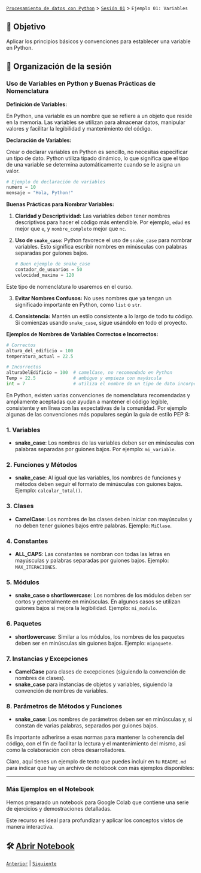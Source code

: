 [`Procesamiento de datos con Python`](../../Readme.md) > [`Sesión 01`](../Readme.md) > `Ejemplo 01: Variables`


## 🎯 Objetivo

Aplicar los principios básicos y convenciones para establecer una variable en Python.

## 📂 Organización de la sesión



### Uso de Variables en Python y Buenas Prácticas de Nomenclatura

**Definición de Variables:**

En Python, una variable es un nombre que se refiere a un objeto que reside en la memoria. Las variables se utilizan para almacenar datos, manipular valores y facilitar la legibilidad y mantenimiento del código.

**Declaración de Variables:**

Crear o declarar variables en Python es sencillo, no necesitas especificar un tipo de dato. Python utiliza tipado dinámico, lo que significa que el tipo de una variable se determina automáticamente cuando se le asigna un valor.

```python
# Ejemplo de declaración de variables
numero = 10
mensaje = "Hola, Python!"
```

**Buenas Prácticas para Nombrar Variables:**

1. **Claridad y Descriptividad:**
   Las variables deben tener nombres descriptivos para hacer el código más entendible. Por ejemplo, `edad` es mejor que `e`, y `nombre_completo` mejor que `nc`.

2. **Uso de `snake_case`:**
   Python favorece el uso de `snake_case` para nombrar variables. Esto significa escribir nombres en minúsculas con palabras separadas por guiones bajos.
   
   ```python
   # Buen ejemplo de snake_case
   contador_de_usuarios = 50
   velocidad_maxima = 120
   ```
Este tipo de nomenclatura lo usaremos en el curso.

3. **Evitar Nombres Confusos:**
   No uses nombres que ya tengan un significado importante en Python, como `list` o `str`.

4. **Consistencia:**
   Mantén un estilo consistente a lo largo de todo tu código. Si comienzas usando `snake_case`, sigue usándolo en todo el proyecto.

**Ejemplos de Nombres de Variables Correctos e Incorrectos:**

```python
# Correctos
altura_del_edificio = 100
temperatura_actual = 22.5

# Incorrectos
alturaDelEdificio = 100  # camelCase, no recomendado en Python
Temp = 22.5              # ambiguo y empieza con mayúscula
int = 7                  # utiliza el nombre de un tipo de dato incorporado
```

En Python, existen varias convenciones de nomenclatura recomendadas y ampliamente aceptadas que ayudan a mantener el código legible, consistente y en línea con las expectativas de la comunidad. Por ejemplo algunas de las convenciones más populares según la guía de estilo PEP 8:

### 1. **Variables**
   - **snake_case**: Los nombres de las variables deben ser en minúsculas con palabras separadas por guiones bajos. Por ejemplo: `mi_variable`.

### 2. **Funciones y Métodos**
   - **snake_case**: Al igual que las variables, los nombres de funciones y métodos deben seguir el formato de minúsculas con guiones bajos. Ejemplo: `calcular_total()`.

### 3. **Clases**
   - **CamelCase**: Los nombres de las clases deben iniciar con mayúsculas y no deben tener guiones bajos entre palabras. Ejemplo: `MiClase`.

### 4. **Constantes**
   - **ALL_CAPS**: Las constantes se nombran con todas las letras en mayúsculas y palabras separadas por guiones bajos. Ejemplo: `MAX_ITERACIONES`.

### 5. **Módulos**
   - **snake_case o shortlowercase**: Los nombres de los módulos deben ser cortos y generalmente en minúsculas. En algunos casos se utilizan guiones bajos si mejora la legibilidad. Ejemplo: `mi_modulo`.

### 6. **Paquetes**
   - **shortlowercase**: Similar a los módulos, los nombres de los paquetes deben ser en minúsculas sin guiones bajos. Ejemplo: `mipaquete`.

### 7. **Instancias y Excepciones**
   - **CamelCase** para clases de excepciones (siguiendo la convención de nombres de clases).
   - **snake_case** para instancias de objetos y variables, siguiendo la convención de nombres de variables.

### 8. **Parámetros de Métodos y Funciones**
   - **snake_case**: Los nombres de parámetros deben ser en minúsculas y, si constan de varias palabras, separados por guiones bajos.

Es importante adherirse a esas normas para mantener la coherencia del código, con el fin de facilitar la lectura y el mantenimiento del mismo, asi como la colaboración con otros desarrolladores.

<!-- Ejemplos adicionales -->

Claro, aquí tienes un ejemplo de texto que puedes incluir en tu `README.md` para indicar que hay un archivo de notebook con más ejemplos disponibles:

---

### Más Ejemplos en el Notebook

Hemos preparado un notebook para Google Colab que contiene una serie de ejercicios y demostraciones detalladas. 

Este recurso es ideal para profundizar y aplicar los conceptos vistos de manera interactiva.


## 🛠️ [Abrir Notebook](Ejemplo_01_Variables.ipynb)


[`Anterior`](../Readme.md) | [`Siguiente`](../Ejemplo-02/Readme.md)